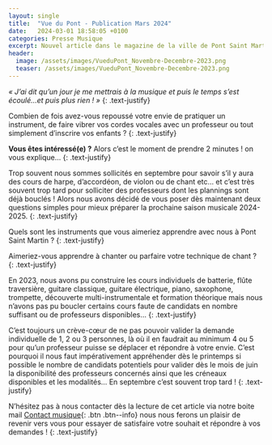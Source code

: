 ```yaml
---
layout: single
title:  "Vue du Pont - Publication Mars 2024"
date:   2024-03-01 18:58:05 +0100
categories: Presse Musique
excerpt: Nouvel article dans le magazine de la ville de Pont Saint Martin.
header:
  image: /assets/images/VueduPont_Novembre-Decembre-2023.png
  teaser: /assets/images/VueduPont_Novembre-Decembre-2023.png
---
```


*« J’ai dit qu’un jour je me mettrais à la musique et puis le temps s’est écoulé…et puis plus rien ! »*
{: .text-justify}

Combien de fois avez-vous repoussé votre envie de pratiquer un instrument, de faire vibrer vos
cordes vocales avec un professeur ou tout simplement d’inscrire vos enfants ?
{: .text-justify}

**Vous êtes intéressé(e) ?**
Alors c’est le moment de prendre 2 minutes ! on vous explique…
{: .text-justify}

Trop souvent nous sommes sollicités en septembre pour savoir s’il y aura des cours de harpe,
d’accordéon, de violon ou de chant etc… et c’est très souvent trop tard pour solliciter des
professeurs dont les plannings sont déjà bouclés !
Alors nous avons décidé de vous poser dès maintenant deux questions simples pour mieux préparer
la prochaine saison musicale 2024-2025.
{: .text-justify}

Quels sont les instruments que vous aimeriez apprendre avec nous à Pont Saint Martin ?
{: .text-justify}

Aimeriez-vous apprendre à chanter ou parfaire votre technique de chant ?
{: .text-justify}

En 2023, nous avons pu construire les cours individuels de batterie, flûte traversière, guitare
classique, guitare électrique, piano, saxophone, trompette, découverte multi-instrumentale et
formation théorique mais nous n’avons pas pu boucler certains cours faute de candidats en nombre
suffisant ou de professeurs disponibles…
{: .text-justify}

C’est toujours un crève-cœur de ne pas pouvoir valider la demande individuelle de 1, 2 ou 3
personnes, là où il en faudrait au minimum 4 ou 5 pour qu’un professeur puisse se déplacer et
répondre à votre envie.
C’est pourquoi il nous faut impérativement appréhender dès le printemps si possible le nombre de
candidats potentiels pour valider dès le mois de juin la disponibilité des professeurs concernés ainsi
que les créneaux disponibles et les modalités… En septembre c’est souvent trop tard !
{: .text-justify}

N’hésitez pas à nous contacter dès la lecture de cet article via notre boite mail
[Contact musique](mailto:musiquepsm@gmail.com){: .btn .btn--info} nous nous ferons un plaisir de revenir vers vous pour essayer de
satisfaire votre souhait et répondre à vos demandes !
{: .text-justify}